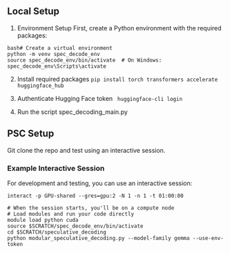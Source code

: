 ## Local Setup
1. Environment Setup
First, create a Python environment with the required packages:
```
bash# Create a virtual environment
python -m venv spec_decode_env
source spec_decode_env/bin/activate  # On Windows: spec_decode_env\Scripts\activate
```

2. Install required packages
```pip install torch transformers accelerate huggingface_hub```

3. Authenticate Hugging Face token
``` huggingface-cli login```

4. Run the script spec_decoding_main.py

## PSC Setup
Git clone the repo and test using an interactive session.
### Example Interactive Session

For development and testing, you can use an interactive session:
``` # Request an interactive session with 2 GPUs
interact -p GPU-shared --gres=gpu:2 -N 1 -n 1 -t 01:00:00

# When the session starts, you'll be on a compute node
# Load modules and run your code directly
module load python cuda
source $SCRATCH/spec_decode_env/bin/activate
cd $SCRATCH/speculative_decoding
python modular_speculative_decoding.py --model-family gemma --use-env-token
```